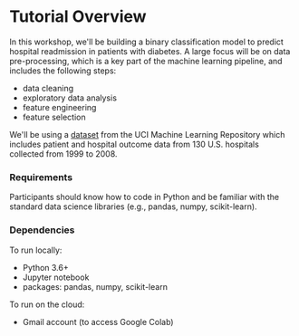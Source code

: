 # Tutorial Overview

In this workshop, we'll be building a binary classification model to predict hospital readmission in patients with diabetes. A large focus will be on data pre-processing, which is a key part of the machine learning pipeline, and includes the following steps: 

- data cleaning
- exploratory data analysis
- feature engineering
- feature selection

We'll be using a [dataset](https://archive.ics.uci.edu/ml/datasets/diabetes+130-us+hospitals+for+years+1999-2008) from the UCI Machine Learning Repository which includes patient and hospital outcome data from 130 U.S. hospitals collected from 1999 to 2008. 

### Requirements

Participants should know how to code in Python and be familiar with the standard data science libraries (e.g., pandas, numpy, scikit-learn).

### Dependencies

To run locally:
- Python 3.6+
- Jupyter notebook
- packages: pandas, numpy, scikit-learn

To run on the cloud:
- Gmail account (to access Google Colab)

